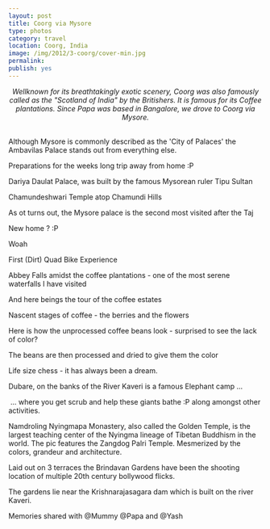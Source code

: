 ```yaml
---
layout: post
title: Coorg via Mysore
type: photos
category: travel
location: Coorg, India
image: /img/2012/3-coorg/cover-min.jpg 
permalink: 
publish: yes
---
```

<!-- http://compressjpeg.com -->
<!-- http://compressimage.toolur.com/ 1024, 400-->
<center>
<i>
Wellknown for its breathtakingly exotic scenery, Coorg was also famously called as the "Scotland of India" by the Britishers. It is famous for its Coffee plantations. Since Papa was based in Bangalore, we drove to Coorg via Mysore.
</i>
</center>
<br>
<p class="center"><img src="{{site.baseurl}}/img/2012/3-coorg/cover.jpg" alt="">Although Mysore is commonly described as the 'City of Palaces' the Ambavilas Palace stands out from everything else. </p>

<p class="center"><img src="{{site.baseurl}}/img/2012/3-coorg/1.jpg" alt="">Preparations for the weeks long trip away from home :P</p>

<p class="center"><img src="{{site.baseurl}}/img/2012/3-coorg/2.jpg" alt="">Dariya Daulat Palace, was built by the famous Mysorean ruler Tipu Sultan<p>

<p class="center"><img src="{{site.baseurl}}/img/2012/3-coorg/3.jpg" alt="">Chamundeshwari Temple atop Chamundi Hills
</p>

<p class="center"><img src="{{site.baseurl}}/img/2012/3-coorg/4.jpg" alt="">As ot turns out, the Mysore palace is the second most visited after the Taj</p>

<p class="center"><img src="{{site.baseurl}}/img/2012/3-coorg/5.jpg" alt="">New home ? :P</p>

<p class="center"><img src="{{site.baseurl}}/img/2012/3-coorg/6.jpg" alt="">Woah</p>

<p class="center"><img src="{{site.baseurl}}/img/2012/3-coorg/7.jpg" alt="">First (Dirt) Quad Bike Experience</p>

<p class="center"><img src="{{site.baseurl}}/img/2012/3-coorg/8.jpg" alt="">Abbey Falls amidst the coffee plantations - one of the most serene waterfalls I have visited</p>

<p class="center"><img src="{{site.baseurl}}/img/2012/3-coorg/9.jpg" alt="">And here beings the tour of the coffee estates</p>

<p class="center"><img src="{{site.baseurl}}/img/2012/3-coorg/10.jpg" alt="">Nascent stages of coffee - the berries and the flowers</p>

<p class="center"><img src="{{site.baseurl}}/img/2012/3-coorg/11.jpg" alt="">Here is how the unprocessed coffee beans look - surprised to see the lack of color?</p>

<p class="center"><img src="{{site.baseurl}}/img/2012/3-coorg/12.jpg" alt="">The beans are then processed and dried to give them the color</p>

<p class="center"><img src="{{site.baseurl}}/img/2012/3-coorg/13.jpg" alt="">Life size chess - it has always been a dream.</p>

<p class="center"><img src="{{site.baseurl}}/img/2012/3-coorg/14.jpg" alt="">Dubare, on the banks of the River Kaveri is a famous Elephant camp ... </p>

<p class="center"><img src="{{site.baseurl}}/img/2012/3-coorg/15.jpg" alt=""> ... where you get scrub and help these giants bathe :P along amongst other activities.</p>

<p class="center"><img src="{{site.baseurl}}/img/2012/3-coorg/16.jpg" alt="">Namdroling Nyingmapa Monastery, also called the Golden Temple, is the largest teaching center of the Nyingma lineage of Tibetan Buddhism in the world. The pic features the Zangdog Palri Temple. Mesmerized by the colors, grandeur and architecture.</p>

<p class="center"><img src="{{site.baseurl}}/img/2012/3-coorg/17.jpg" alt="">Laid out on 3 terraces the Brindavan Gardens have been the shooting location of multiple 20th century bollywood flicks.</p>

<p class="center"><img src="{{site.baseurl}}/img/2012/3-coorg/18.jpg" alt="">The gardens lie near  the Krishnarajasagara dam which is built on the river Kaveri.</p>

<p class="center"><img src="{{site.baseurl}}/img/2012/3-coorg/19.jpg" alt="">Memories shared with @Mummy @Papa and @Yash</p>
